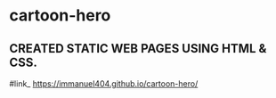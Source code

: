 # cartoon-hero

## CREATED STATIC WEB PAGES USING HTML & CSS.
#link_ https://immanuel404.github.io/cartoon-hero/
